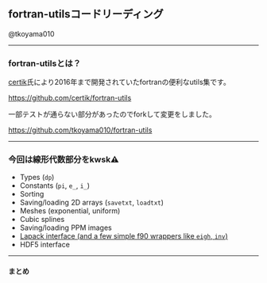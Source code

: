 ## fortran-utilsコードリーディング
@tkoyama010

---


### fortran-utilsとは？

[certik](https://github.com/certik)氏により2016年まで開発されていたfortranの便利なutils集です。

https://github.com/certik/fortran-utils

一部テストが通らない部分があったのでforkして変更をしました。

https://github.com/tkoyama010/fortran-utils

---


### 今回は線形代数部分をkwsk⚠

* Types (``dp``)
* Constants (``pi``, ``e_``, ``i_``)
* Sorting
* Saving/loading 2D arrays (``savetxt``, ``loadtxt``)
* Meshes (exponential, uniform)
* Cubic splines
* Saving/loading PPM images
* [Lapack interface (and a few simple f90 wrappers like ``eigh``, ``inv``)](https://github.com/tkoyama010/fortran-utils/blob/master/src/linalg.f90)
* HDF5 interface

---


#### まとめ

